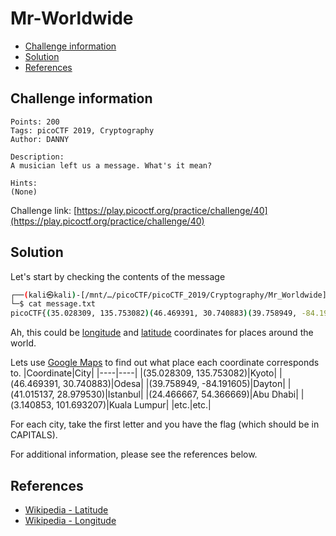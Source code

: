 # Mr-Worldwide

- [Challenge information](#challenge-information)
- [Solution](#solution)
- [References](#references)

## Challenge information
```
Points: 200
Tags: picoCTF 2019, Cryptography
Author: DANNY

Description:
A musician left us a message. What's it mean?

Hints:
(None)
```
Challenge link: [https://play.picoctf.org/practice/challenge/40](https://play.picoctf.org/practice/challenge/40)

## Solution

Let's start by checking the contents of the message
```bash
┌──(kali㉿kali)-[/mnt/…/picoCTF/picoCTF_2019/Cryptography/Mr_Worldwide]
└─$ cat message.txt             
picoCTF{(35.028309, 135.753082)(46.469391, 30.740883)(39.758949, -84.191605)(41.015137, 28.979530)(24.466667, 54.366669)(3.140853, 101.693207)_(9.005401, 38.763611)(-3.989038, -79.203560)(52.377956, 4.897070)(41.085651, -73.858467)(57.790001, -152.407227)(31.205753, 29.924526)} 
```

Ah, this could be [longitude](https://en.wikipedia.org/wiki/Longitude) and [latitude](https://en.wikipedia.org/wiki/Latitude) coordinates for places around the world.

Lets use [Google Maps](https://www.google.com/maps/) to find out what place each coordinate corresponds to.
|Coordinate|City|
|----|----|
|(35.028309, 135.753082)|Kyoto|
|(46.469391, 30.740883)|Odesa|
|(39.758949, -84.191605)|Dayton|
|(41.015137, 28.979530)|Istanbul|
|(24.466667, 54.366669)|Abu Dhabi|
|(3.140853, 101.693207)|Kuala Lumpur|
|etc.|etc.|

For each city, take the first letter and you have the flag (which should be in CAPITALS).

For additional information, please see the references below.

## References

- [Wikipedia - Latitude](https://en.wikipedia.org/wiki/Latitude)
- [Wikipedia - Longitude](https://en.wikipedia.org/wiki/Longitude)
